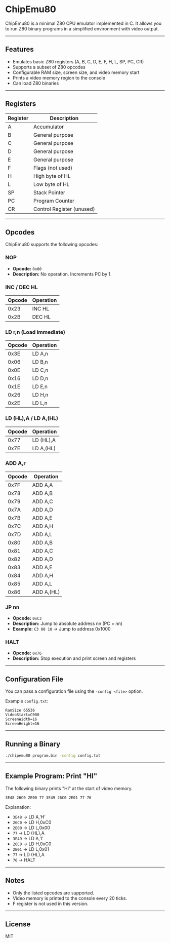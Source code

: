 # ChipEmu80

ChipEmu80 is a minimal Z80 CPU emulator implemented in C. It allows you to run Z80 binary programs in a simplified environment with video output.

---

## Features
- Emulates basic Z80 registers (A, B, C, D, E, F, H, L, SP, PC, CR)
- Supports a subset of Z80 opcodes
- Configurable RAM size, screen size, and video memory start
- Prints a video memory region to the console
- Can load Z80 binaries

---

## Registers
| Register | Description |
|----------|-------------|
| A        | Accumulator |
| B        | General purpose |
| C        | General purpose |
| D        | General purpose |
| E        | General purpose |
| F        | Flags (not used) |
| H        | High byte of HL |
| L        | Low byte of HL |
| SP       | Stack Pointer |
| PC       | Program Counter |
| CR       | Control Register (unused) |

---

## Opcodes
ChipEmu80 supports the following opcodes:

### NOP
- **Opcode:** `0x00`
- **Description:** No operation. Increments PC by 1.

### INC / DEC HL
| Opcode | Operation |
|--------|-----------|
| 0x23   | INC HL    |
| 0x2B   | DEC HL    |

### LD r,n (Load immediate)
| Opcode | Operation |
|--------|-----------|
| 0x3E   | LD A,n    |
| 0x06   | LD B,n    |
| 0x0E   | LD C,n    |
| 0x16   | LD D,n    |
| 0x1E   | LD E,n    |
| 0x26   | LD H,n    |
| 0x2E   | LD L,n    |

### LD (HL),A / LD A,(HL)
| Opcode | Operation |
|--------|-----------|
| 0x77   | LD (HL),A |
| 0x7E   | LD A,(HL) |

### ADD A,r
| Opcode | Operation |
|--------|-----------|
| 0x7F   | ADD A,A   |
| 0x78   | ADD A,B   |
| 0x79   | ADD A,C   |
| 0x7A   | ADD A,D   |
| 0x7B   | ADD A,E   |
| 0x7C   | ADD A,H   |
| 0x7D   | ADD A,L   |
| 0x80   | ADD A,B   |
| 0x81   | ADD A,C   |
| 0x82   | ADD A,D   |
| 0x83   | ADD A,E   |
| 0x84   | ADD A,H   |
| 0x85   | ADD A,L   |
| 0x86   | ADD A,(HL)|

### JP nn
- **Opcode:** `0xC3`
- **Description:** Jump to absolute address nn (PC = nn)
- **Example:** `C3 00 10` → Jump to address 0x1000

### HALT
- **Opcode:** `0x76`
- **Description:** Stop execution and print screen and registers

---

## Configuration File
You can pass a configuration file using the `-config <file>` option.

Example `config.txt`:
```
RamSize 65536
VideoStart=C000
ScreenWidth=16
ScreenHeight=16
```

---

## Running a Binary
```bash
./chipemu80 program.bin -config config.txt
```

---

## Example Program: Print "HI"
The following binary prints "HI" at the start of video memory.
```
3E48 26C0 2E00 77 3E49 26C0 2E01 77 76
```
Explanation:
- `3E48` → LD A,'H'
- `26C0` → LD H,0xC0
- `2E00` → LD L,0x00
- `77`   → LD (HL),A
- `3E49` → LD A,'I'
- `26C0` → LD H,0xC0
- `2E01` → LD L,0x01
- `77`   → LD (HL),A
- `76`   → HALT

---

## Notes
- Only the listed opcodes are supported.
- Video memory is printed to the console every 20 ticks.
- F register is not used in this version.

---

## License
MIT

